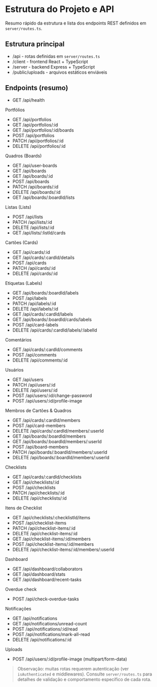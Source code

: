# Estrutura do Projeto e API

Resumo rápido da estrutura e lista dos endpoints REST definidos em `server/routes.ts`.

## Estrutura principal
- /api - rotas definidas em `server/routes.ts`
- /client - frontend React + TypeScript
- /server - backend Express + TypeScript
- /public/uploads - arquivos estáticos enviáveis

## Endpoints (resumo)
- GET /api/health

Portfólios
- GET /api/portfolios
- GET /api/portfolios/:id
- GET /api/portfolios/:id/boards
- POST /api/portfolios
- PATCH /api/portfolios/:id
- DELETE /api/portfolios/:id

Quadros (Boards)
- GET /api/user-boards
- GET /api/boards
- GET /api/boards/:id
- POST /api/boards
- PATCH /api/boards/:id
- DELETE /api/boards/:id
- GET /api/boards/:boardId/lists

Listas (Lists)
- POST /api/lists
- PATCH /api/lists/:id
- DELETE /api/lists/:id
- GET /api/lists/:listId/cards

Cartões (Cards)
- GET /api/cards/:id
- GET /api/cards/:cardId/details
- POST /api/cards
- PATCH /api/cards/:id
- DELETE /api/cards/:id

Etiquetas (Labels)
- GET /api/boards/:boardId/labels
- POST /api/labels
- PATCH /api/labels/:id
- DELETE /api/labels/:id
- GET /api/cards/:cardId/labels
- GET /api/boards/:boardId/cards/labels
- POST /api/card-labels
- DELETE /api/cards/:cardId/labels/:labelId

Comentários
- GET /api/cards/:cardId/comments
- POST /api/comments
- DELETE /api/comments/:id

Usuários
- GET /api/users
- PATCH /api/users/:id
- DELETE /api/users/:id
- POST /api/users/:id/change-password
- POST /api/users/:id/profile-image

Membros de Cartões & Quadros
- GET /api/cards/:cardId/members
- POST /api/card-members
- DELETE /api/cards/:cardId/members/:userId
- GET /api/boards/:boardId/members
- GET /api/boards/:boardId/members/:userId
- POST /api/board-members
- PATCH /api/boards/:boardId/members/:userId
- DELETE /api/boards/:boardId/members/:userId

Checklists
- GET /api/cards/:cardId/checklists
- GET /api/checklists/:id
- POST /api/checklists
- PATCH /api/checklists/:id
- DELETE /api/checklists/:id

Itens de Checklist
- GET /api/checklists/:checklistId/items
- POST /api/checklist-items
- PATCH /api/checklist-items/:id
- DELETE /api/checklist-items/:id
- GET /api/checklist-items/:id/members
- POST /api/checklist-items/:id/members
- DELETE /api/checklist-items/:id/members/:userId

Dashboard
- GET /api/dashboard/collaborators
- GET /api/dashboard/stats
- GET /api/dashboard/recent-tasks

Overdue check
- POST /api/check-overdue-tasks

Notificações
- GET /api/notifications
- GET /api/notifications/unread-count
- POST /api/notifications/:id/read
- POST /api/notifications/mark-all-read
- DELETE /api/notifications/:id

Uploads
- POST /api/users/:id/profile-image (multipart/form-data)

> Observação: muitas rotas requerem autenticação (ver `isAuthenticated` e middlewares). Consulte `server/routes.ts` para detalhes de validação e comportamento específico de cada rota.
